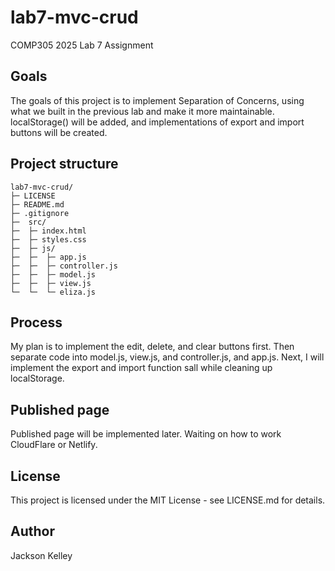 # lab7-mvc-crud


COMP305 2025 Lab 7 Assignment
## Goals
The goals of this project is to implement Separation of Concerns, using what we built in the previous lab and make it more maintainable. localStorage() will be added, and implementations of export and import buttons will be created. 

## Project structure

```
lab7-mvc-crud/
├─ LICENSE
├─ README.md
├─ .gitignore
├─  src/
├─  ├─ index.html
├─	├─ styles.css
├─	├─ js/
├─	├─	├─ app.js
├─	├─	├─ controller.js
├─	├─	├─ model.js
├─	├─	├─ view.js
└─  └─	└─ eliza.js
```
## Process
My plan is to implement the edit, delete, and clear buttons first. Then separate code into model.js, view.js, and controller.js, and app.js. Next, I will implement the export and import function sall while cleaning up localStorage.

## Published page
Published page will be implemented later. Waiting on how to work CloudFlare or Netlify.
## License
This project is licensed under the MIT License - see LICENSE.md for details.

## Author
Jackson Kelley